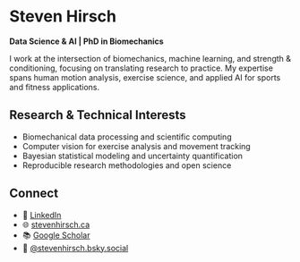 # Steven Hirsch

**Data Science & AI | PhD in Biomechanics**

I work at the intersection of biomechanics, machine learning, and strength & conditioning, focusing on translating research to practice. My expertise spans human motion analysis, exercise science, and applied AI for sports and fitness applications.

## Research & Technical Interests
- Biomechanical data processing and scientific computing
- Computer vision for exercise analysis and movement tracking
- Bayesian statistical modeling and uncertainty quantification
- Reproducible research methodologies and open science

## Connect
- 💼 [LinkedIn](https://www.linkedin.com/in/steven-m-hirsch/)
- 🌐 [stevenhirsch.ca](https://stevenhirsch.ca)
- 📚 [Google Scholar](https://scholar.google.com/citations?user=ON5nvBkAAAAJ&hl=en)
- 🦋 [@stevenhirsch.bsky.social](https://bsky.app/profile/stevenhirsch.bsky.social)
